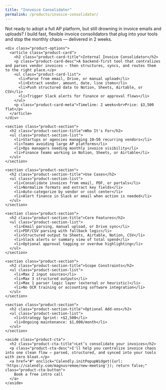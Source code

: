 ```yaml
---
title: "Innvoice Consolidator"
permalink: /products/invoice-consolidator/
---
```


<section class="product-landing">
  <div class="container">
    <div class="product-header">
      <p class="product-subtitle">
        Not ready to adopt a full AP platform, but still drowning in invoice emails and uploads? I build fast, flexible invoice consolidators that plug into your tools and stop the monthly chaos — delivered in 2 weeks.
      </p>
    </div>

    <div class="product-options">
      <article class="product-card">
        <h2 class="product-card-title">Internal Invoice Consolidator</h2>
        <p class="product-card-desc">A backend-first tool that centralizes and parses vendor invoices — then structures, syncs, and routes them to the right place.</p>
        <ul class="product-card-list">
          <li>Parse from email, Drive, or manual upload</li>
          <li>Extract vendor, amount, date, line items</li>
          <li>Push structured data to Notion, Sheets, Airtable, or CSV</li>
          <li>Trigger Slack alerts for finance or approval flows</li>
        </ul>
        <p class="product-card-meta">Timeline: 2 weeks<br>Price: $3,500 flat</p>
      </article>
    </div>

    <section class="product-section">
      <h2 class="product-section-title">Who It's For</h2>
      <ul class="product-section-list">
        <li>Startups or agencies managing 10–50 recurring vendors</li>
        <li>Teams avoiding large AP platforms</li>
        <li>Ops managers needing monthly invoice visibility</li>
        <li>Finance teams working in Notion, Sheets, or Airtable</li>
      </ul>
    </section>

    <section class="product-section">
      <h2 class="product-section-title">Use Cases</h2>
      <ul class="product-section-list">
        <li>Consolidate invoices from email, PDF, or portals</li>
        <li>Normalize formats and extract key fields</li>
        <li>Auto-categorize by vendor or cost center</li>
        <li>Alert finance in Slack or email when action is needed</li>
      </ul>
    </section>

    <section class="product-section">
      <h2 class="product-section-title">Core Features</h2>
      <ul class="product-section-list">
        <li>Email parsing, manual upload, or Drive sync</li>
        <li>PDF/CSV parsing with fallback logic</li>
        <li>Structured output to Sheets, Airtable, Notion, CSV</li>
        <li>Slack alerts or summary view of total spend</li>
        <li>Optional approval tagging or overdue highlighting</li>
      </ul>
    </section>

    <section class="product-section">
      <h2 class="product-section-title">Scope Constraints</h2>
      <ul class="product-section-list">
        <li>Max 2 input sources</li>
        <li>Max 3 structured outputs</li>
        <li>Max 1 parser logic layer (external or heuristic)</li>
        <li>No OCR training or accounting software integration</li>
      </ul>
    </section>

    <section class="product-section">
      <h2 class="product-section-title">Optional Add-ons</h2>
      <ul class="product-section-list">
        <li>Strategy Sprint: +$2,500</li>
        <li>Ongoing maintenance: $1,000/month</li>
      </ul>
    </section>

    <aside class="product-cta">
      <h2 class="product-cta-title">Let’s consolidate your invoices</h2>
      <p class="product-cta-desc">I'll help you centralize invoice chaos into one clean flow — parsed, structured, and synced into your tools with zero bloat.</p>
      <a href="#" onclick="Calendly.initPopupWidget({url: 'https://calendly.com/magnusremoe/new-meeting'}); return false;" class="product-cta-button">
        Book a free intro call
      </a>
    </aside>
  </div>
</section>